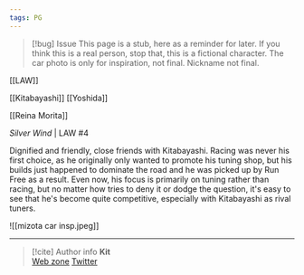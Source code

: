 ```yaml
---
tags: PG
---
```

> [!bug] Issue
> This page is a stub, here as a reminder for later. If you think this is a real person, stop that, this is a fictional character. The car photo is only for inspiration, not final. Nickname not final.

[[LAW]]

[[Kitabayashi]]
[[Yoshida]]

[[Reina Morita]]

*Silver Wind* | LAW #4

Dignified and friendly, close friends with Kitabayashi. Racing was never his first choice, as he originally only wanted to promote his tuning shop, but his builds just happened to dominate the road and he was picked up by Run Free as a result. Even now, his focus is primarily on tuning rather than racing, but no matter how tries to deny it or dodge the question, it's easy to see that he's become quite competitive, especially with Kitabayashi as rival tuners.

![[mizota car insp.jpeg]]

-----
> [!cite] Author info
> **Kit**\
> [Web zone](https://kitabe.link) [Twitter](https://twitter.com/Kerosyn_)